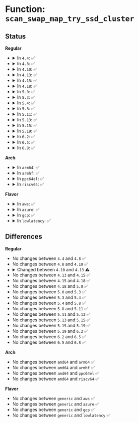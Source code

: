 # Function: <code>scan_swap_map_try_ssd_cluster</code>

## Status
<b>Regular</b>
<ul>
<li>
<details>
<summary>In <code>4.4</code>: ✅</summary>

```c
void scan_swap_map_try_ssd_cluster(struct swap_info_struct *si, long unsigned int *offset, long unsigned int *scan_base);
```

**Collision:** Unique Static

**Inline:** No

**Transformation:** False

**Instances:**

```
In mm/swapfile.c (ffffffff811d35f0)
Location: mm/swapfile.c:443
Inline: False
Direct callers:
  - mm/swapfile.c:scan_swap_map
  - mm/swapfile.c:scan_swap_map
```
**Symbols:**

```
ffffffff811d35f0-ffffffff811d36b2: scan_swap_map_try_ssd_cluster (STB_LOCAL)
```
</details>
</li>
<li>
<details>
<summary>In <code>4.8</code>: ✅</summary>

```c
void scan_swap_map_try_ssd_cluster(struct swap_info_struct *si, long unsigned int *offset, long unsigned int *scan_base);
```

**Collision:** Unique Static

**Inline:** No

**Transformation:** False

**Instances:**

```
In mm/swapfile.c (ffffffff811f1440)
Location: mm/swapfile.c:440
Inline: False
Direct callers:
  - mm/swapfile.c:scan_swap_map
  - mm/swapfile.c:scan_swap_map
```
**Symbols:**

```
ffffffff811f1440-ffffffff811f1502: scan_swap_map_try_ssd_cluster (STB_LOCAL)
```
</details>
</li>
<li>
<details>
<summary>In <code>4.10</code>: ✅</summary>

```c
void scan_swap_map_try_ssd_cluster(struct swap_info_struct *si, long unsigned int *offset, long unsigned int *scan_base);
```

**Collision:** Unique Static

**Inline:** No

**Transformation:** False

**Instances:**

```
In mm/swapfile.c (ffffffff81201e50)
Location: mm/swapfile.c:446
Inline: False
Direct callers:
  - mm/swapfile.c:scan_swap_map
  - mm/swapfile.c:scan_swap_map
```
**Symbols:**

```
ffffffff81201e50-ffffffff81201f12: scan_swap_map_try_ssd_cluster (STB_LOCAL)
```
</details>
</li>
<li>
<details>
<summary>In <code>4.13</code>: ✅</summary>

```c
bool scan_swap_map_try_ssd_cluster(struct swap_info_struct *si, long unsigned int *offset, long unsigned int *scan_base);
```

**Collision:** Unique Static

**Inline:** No

**Transformation:** False

**Instances:**

```
In mm/swapfile.c (ffffffff8120d3a0)
Location: mm/swapfile.c:524
Inline: False
Direct callers:
  - mm/swapfile.c:scan_swap_map_slots
  - mm/swapfile.c:scan_swap_map_slots
  - mm/swapfile.c:scan_swap_map_slots
```
**Symbols:**

```
ffffffff8120d3a0-ffffffff8120d4fe: scan_swap_map_try_ssd_cluster (STB_LOCAL)
```
</details>
</li>
<li>
<details>
<summary>In <code>4.15</code>: ✅</summary>

```c
bool scan_swap_map_try_ssd_cluster(struct swap_info_struct *si, long unsigned int *offset, long unsigned int *scan_base);
```

**Collision:** Unique Static

**Inline:** No

**Transformation:** False

**Instances:**

```
In mm/swapfile.c (ffffffff81227370)
Location: mm/swapfile.c:536
Inline: False
Direct callers:
  - mm/swapfile.c:scan_swap_map_slots
  - mm/swapfile.c:scan_swap_map_slots
  - mm/swapfile.c:scan_swap_map_slots
```
**Symbols:**

```
ffffffff81227370-ffffffff812274e0: scan_swap_map_try_ssd_cluster (STB_LOCAL)
```
</details>
</li>
<li>
<details>
<summary>In <code>4.18</code>: ✅</summary>

```c
bool scan_swap_map_try_ssd_cluster(struct swap_info_struct *si, long unsigned int *offset, long unsigned int *scan_base);
```

**Collision:** Unique Static

**Inline:** No

**Transformation:** False

**Instances:**

```
In mm/swapfile.c (ffffffff81249670)
Location: mm/swapfile.c:536
Inline: False
Direct callers:
  - mm/swapfile.c:scan_swap_map_slots
  - mm/swapfile.c:scan_swap_map_slots
  - mm/swapfile.c:scan_swap_map_slots
```
**Symbols:**

```
ffffffff81249670-ffffffff812497c7: scan_swap_map_try_ssd_cluster (STB_LOCAL)
```
</details>
</li>
<li>
<details>
<summary>In <code>5.0</code>: ✅</summary>

```c
bool scan_swap_map_try_ssd_cluster(struct swap_info_struct *si, long unsigned int *offset, long unsigned int *scan_base);
```

**Collision:** Unique Static

**Inline:** No

**Transformation:** False

**Instances:**

```
In mm/swapfile.c (ffffffff8125d780)
Location: mm/swapfile.c:564
Inline: False
Direct callers:
  - mm/swapfile.c:scan_swap_map_slots
  - mm/swapfile.c:scan_swap_map_slots
  - mm/swapfile.c:scan_swap_map_slots
```
**Symbols:**

```
ffffffff8125d780-ffffffff8125d8c2: scan_swap_map_try_ssd_cluster (STB_LOCAL)
```
</details>
</li>
<li>
<details>
<summary>In <code>5.3</code>: ✅</summary>

```c
bool scan_swap_map_try_ssd_cluster(struct swap_info_struct *si, long unsigned int *offset, long unsigned int *scan_base);
```

**Collision:** Unique Static

**Inline:** No

**Transformation:** False

**Instances:**

```
In mm/swapfile.c (ffffffff81278a00)
Location: mm/swapfile.c:599
Inline: False
Direct callers:
  - mm/swapfile.c:scan_swap_map_slots
  - mm/swapfile.c:scan_swap_map_slots
  - mm/swapfile.c:scan_swap_map_slots
```
**Symbols:**

```
ffffffff81278a00-ffffffff81278b3b: scan_swap_map_try_ssd_cluster (STB_LOCAL)
```
</details>
</li>
<li>
<details>
<summary>In <code>5.4</code>: ✅</summary>

```c
bool scan_swap_map_try_ssd_cluster(struct swap_info_struct *si, long unsigned int *offset, long unsigned int *scan_base);
```

**Collision:** Unique Static

**Inline:** No

**Transformation:** False

**Instances:**

```
In mm/swapfile.c (ffffffff812884f0)
Location: mm/swapfile.c:599
Inline: False
Direct callers:
  - mm/swapfile.c:scan_swap_map_slots
  - mm/swapfile.c:scan_swap_map_slots
  - mm/swapfile.c:scan_swap_map_slots
```
**Symbols:**

```
ffffffff812884f0-ffffffff8128862b: scan_swap_map_try_ssd_cluster (STB_LOCAL)
```
</details>
</li>
<li>
<details>
<summary>In <code>5.8</code>: ✅</summary>

```c
bool scan_swap_map_try_ssd_cluster(struct swap_info_struct *si, long unsigned int *offset, long unsigned int *scan_base);
```

**Collision:** Unique Static

**Inline:** No

**Transformation:** False

**Instances:**

```
In mm/swapfile.c (ffffffff812baec0)
Location: mm/swapfile.c:598
Inline: False
Direct callers:
  - mm/swapfile.c:scan_swap_map_slots
  - mm/swapfile.c:scan_swap_map_slots
  - mm/swapfile.c:scan_swap_map_slots
```
**Symbols:**

```
ffffffff812baec0-ffffffff812bb012: scan_swap_map_try_ssd_cluster (STB_LOCAL)
```
</details>
</li>
<li>
<details>
<summary>In <code>5.11</code>: ✅</summary>

```c
bool scan_swap_map_try_ssd_cluster(struct swap_info_struct *si, long unsigned int *offset, long unsigned int *scan_base);
```

**Collision:** Unique Static

**Inline:** No

**Transformation:** False

**Instances:**

```
In mm/swapfile.c (ffffffff812c6960)
Location: mm/swapfile.c:611
Inline: False
Direct callers:
  - mm/swapfile.c:scan_swap_map_slots
  - mm/swapfile.c:scan_swap_map_slots
  - mm/swapfile.c:scan_swap_map_slots
```
**Symbols:**

```
ffffffff812c6960-ffffffff812c6ab2: scan_swap_map_try_ssd_cluster (STB_LOCAL)
```
</details>
</li>
<li>
<details>
<summary>In <code>5.13</code>: ✅</summary>

```c
bool scan_swap_map_try_ssd_cluster(struct swap_info_struct *si, long unsigned int *offset, long unsigned int *scan_base);
```

**Collision:** Unique Static

**Inline:** No

**Transformation:** False

**Instances:**

```
In mm/swapfile.c (ffffffff812cd500)
Location: mm/swapfile.c:610
Inline: False
Direct callers:
  - mm/swapfile.c:scan_swap_map_slots
  - mm/swapfile.c:scan_swap_map_slots
  - mm/swapfile.c:scan_swap_map_slots
```
**Symbols:**

```
ffffffff812cd500-ffffffff812cd652: scan_swap_map_try_ssd_cluster (STB_LOCAL)
```
</details>
</li>
<li>
<details>
<summary>In <code>5.15</code>: ✅</summary>

```c
bool scan_swap_map_try_ssd_cluster(struct swap_info_struct *si, long unsigned int *offset, long unsigned int *scan_base);
```

**Collision:** Unique Static

**Inline:** No

**Transformation:** False

**Instances:**

```
In mm/swapfile.c (ffffffff81312890)
Location: mm/swapfile.c:618
Inline: False
Direct callers:
  - mm/swapfile.c:scan_swap_map_slots
  - mm/swapfile.c:scan_swap_map_slots
  - mm/swapfile.c:scan_swap_map_slots
```
**Symbols:**

```
ffffffff81312890-ffffffff813129e5: scan_swap_map_try_ssd_cluster (STB_LOCAL)
```
</details>
</li>
<li>
<details>
<summary>In <code>5.19</code>: ✅</summary>

```c
bool scan_swap_map_try_ssd_cluster(struct swap_info_struct *si, long unsigned int *offset, long unsigned int *scan_base);
```

**Collision:** Unique Static

**Inline:** No

**Transformation:** False

**Instances:**

```
In mm/swapfile.c (ffffffff8137dfe0)
Location: mm/swapfile.c:620
Inline: False
Direct callers:
  - mm/swapfile.c:scan_swap_map_slots
  - mm/swapfile.c:scan_swap_map_slots
  - mm/swapfile.c:scan_swap_map_slots
```
**Symbols:**

```
ffffffff8137dfe0-ffffffff8137e148: scan_swap_map_try_ssd_cluster (STB_LOCAL)
```
</details>
</li>
<li>
<details>
<summary>In <code>6.2</code>: ✅</summary>

```c
bool scan_swap_map_try_ssd_cluster(struct swap_info_struct *si, long unsigned int *offset, long unsigned int *scan_base);
```

**Collision:** Unique Static

**Inline:** No

**Transformation:** False

**Instances:**

```
In mm/swapfile.c (ffffffff813fbbd0)
Location: mm/swapfile.c:624
Inline: False
Direct callers:
  - mm/swapfile.c:scan_swap_map_slots
  - mm/swapfile.c:scan_swap_map_slots
  - mm/swapfile.c:scan_swap_map_slots
```
**Symbols:**

```
ffffffff813fbbd0-ffffffff813fbd38: scan_swap_map_try_ssd_cluster (STB_LOCAL)
```
</details>
</li>
<li>
<details>
<summary>In <code>6.5</code>: ✅</summary>

```c
bool scan_swap_map_try_ssd_cluster(struct swap_info_struct *si, long unsigned int *offset, long unsigned int *scan_base);
```

**Collision:** Unique Static

**Inline:** No

**Transformation:** False

**Instances:**

```
In mm/swapfile.c (ffffffff8142eb50)
Location: mm/swapfile.c:625
Inline: False
Direct callers:
  - mm/swapfile.c:scan_swap_map_slots
  - mm/swapfile.c:scan_swap_map_slots
  - mm/swapfile.c:scan_swap_map_slots
```
**Symbols:**

```
ffffffff8142eb50-ffffffff8142ecc1: scan_swap_map_try_ssd_cluster (STB_LOCAL)
```
</details>
</li>
<li>
<details>
<summary>In <code>6.8</code>: ✅</summary>

```c
bool scan_swap_map_try_ssd_cluster(struct swap_info_struct *si, long unsigned int *offset, long unsigned int *scan_base);
```

**Collision:** Unique Static

**Inline:** No

**Transformation:** False

**Instances:**

```
In mm/swapfile.c (ffffffff81468610)
Location: mm/swapfile.c:627
Inline: False
Direct callers:
  - mm/swapfile.c:scan_swap_map_slots
  - mm/swapfile.c:scan_swap_map_slots
  - mm/swapfile.c:scan_swap_map_slots
```
**Symbols:**

```
ffffffff81468610-ffffffff81468781: scan_swap_map_try_ssd_cluster (STB_LOCAL)
```
</details>
</li>
</ul>
<b>Arch</b>
<ul>
<li>
<details>
<summary>In <code>arm64</code>: ✅</summary>

```c
bool scan_swap_map_try_ssd_cluster(struct swap_info_struct *si, long unsigned int *offset, long unsigned int *scan_base);
```

**Collision:** Unique Static

**Inline:** No

**Transformation:** False

**Instances:**

```
In mm/swapfile.c (ffff800010323470)
Location: mm/swapfile.c:599
Inline: False
Direct callers:
  - mm/swapfile.c:scan_swap_map_slots
  - mm/swapfile.c:scan_swap_map_slots
  - mm/swapfile.c:scan_swap_map_slots
```
**Symbols:**

```
ffff800010323470-ffff80001032360c: scan_swap_map_try_ssd_cluster (STB_LOCAL)
```
</details>
</li>
<li>
<details>
<summary>In <code>armhf</code>: ✅</summary>

```c
bool scan_swap_map_try_ssd_cluster(struct swap_info_struct *si, long unsigned int *offset, long unsigned int *scan_base);
```

**Collision:** Unique Static

**Inline:** No

**Transformation:** False

**Instances:**

```
In mm/swapfile.c (c053ba04)
Location: mm/swapfile.c:599
Inline: False
Direct callers:
  - mm/swapfile.c:scan_swap_map_slots
  - mm/swapfile.c:scan_swap_map_slots
  - mm/swapfile.c:scan_swap_map_slots
```
**Symbols:**

```
c053ba04-c053bb6c: scan_swap_map_try_ssd_cluster (STB_LOCAL)
```
</details>
</li>
<li>
<details>
<summary>In <code>ppc64el</code>: ✅</summary>

```c
bool scan_swap_map_try_ssd_cluster(struct swap_info_struct *si, long unsigned int *offset, long unsigned int *scan_base);
```

**Collision:** Unique Static

**Inline:** No

**Transformation:** False

**Instances:**

```
In mm/swapfile.c (c0000000003f97a0)
Location: mm/swapfile.c:599
Inline: False
Direct callers:
  - mm/swapfile.c:scan_swap_map_slots
  - mm/swapfile.c:scan_swap_map_slots
  - mm/swapfile.c:scan_swap_map_slots
```
**Symbols:**

```
c0000000003f97a0-c0000000003f99f4: scan_swap_map_try_ssd_cluster (STB_LOCAL)
```
</details>
</li>
<li>
<details>
<summary>In <code>riscv64</code>: ✅</summary>

```c
bool scan_swap_map_try_ssd_cluster(struct swap_info_struct *si, long unsigned int *offset, long unsigned int *scan_base);
```

**Collision:** Unique Static

**Inline:** No

**Transformation:** False

**Instances:**

```
In mm/swapfile.c (ffffffe000223ffa)
Location: mm/swapfile.c:599
Inline: False
Direct callers:
  - mm/swapfile.c:scan_swap_map_slots
  - mm/swapfile.c:scan_swap_map_slots
  - mm/swapfile.c:scan_swap_map_slots
```
**Symbols:**

```
ffffffe000223ffa-ffffffe00022419e: scan_swap_map_try_ssd_cluster (STB_LOCAL)
```
</details>
</li>
</ul>
<b>Flavor</b>
<ul>
<li>
<details>
<summary>In <code>aws</code>: ✅</summary>

```c
bool scan_swap_map_try_ssd_cluster(struct swap_info_struct *si, long unsigned int *offset, long unsigned int *scan_base);
```

**Collision:** Unique Static

**Inline:** No

**Transformation:** False

**Instances:**

```
In mm/swapfile.c (ffffffff81280ad0)
Location: mm/swapfile.c:599
Inline: False
Direct callers:
  - mm/swapfile.c:scan_swap_map_slots
  - mm/swapfile.c:scan_swap_map_slots
  - mm/swapfile.c:scan_swap_map_slots
```
**Symbols:**

```
ffffffff81280ad0-ffffffff81280c0b: scan_swap_map_try_ssd_cluster (STB_LOCAL)
```
</details>
</li>
<li>
<details>
<summary>In <code>azure</code>: ✅</summary>

```c
bool scan_swap_map_try_ssd_cluster(struct swap_info_struct *si, long unsigned int *offset, long unsigned int *scan_base);
```

**Collision:** Unique Static

**Inline:** No

**Transformation:** False

**Instances:**

```
In mm/swapfile.c (ffffffff81272940)
Location: mm/swapfile.c:599
Inline: False
Direct callers:
  - mm/swapfile.c:scan_swap_map_slots
  - mm/swapfile.c:scan_swap_map_slots
  - mm/swapfile.c:scan_swap_map_slots
```
**Symbols:**

```
ffffffff81272940-ffffffff81272a7b: scan_swap_map_try_ssd_cluster (STB_LOCAL)
```
</details>
</li>
<li>
<details>
<summary>In <code>gcp</code>: ✅</summary>

```c
bool scan_swap_map_try_ssd_cluster(struct swap_info_struct *si, long unsigned int *offset, long unsigned int *scan_base);
```

**Collision:** Unique Static

**Inline:** No

**Transformation:** False

**Instances:**

```
In mm/swapfile.c (ffffffff8127e8e0)
Location: mm/swapfile.c:599
Inline: False
Direct callers:
  - mm/swapfile.c:scan_swap_map_slots
  - mm/swapfile.c:scan_swap_map_slots
  - mm/swapfile.c:scan_swap_map_slots
```
**Symbols:**

```
ffffffff8127e8e0-ffffffff8127ea1b: scan_swap_map_try_ssd_cluster (STB_LOCAL)
```
</details>
</li>
<li>
<details>
<summary>In <code>lowlatency</code>: ✅</summary>

```c
bool scan_swap_map_try_ssd_cluster(struct swap_info_struct *si, long unsigned int *offset, long unsigned int *scan_base);
```

**Collision:** Unique Static

**Inline:** No

**Transformation:** False

**Instances:**

```
In mm/swapfile.c (ffffffff8128eb20)
Location: mm/swapfile.c:599
Inline: False
Direct callers:
  - mm/swapfile.c:scan_swap_map_slots
  - mm/swapfile.c:scan_swap_map_slots
  - mm/swapfile.c:scan_swap_map_slots
```
**Symbols:**

```
ffffffff8128eb20-ffffffff8128ec53: scan_swap_map_try_ssd_cluster (STB_LOCAL)
```
</details>
</li>
</ul>

## Differences
<b>Regular</b>
<ul>
<li>
No changes between <code>4.4</code> and <code>4.8</code> ✅
</li>
<li>
No changes between <code>4.8</code> and <code>4.10</code> ✅
</li>
<li>
<details>
<summary>Changed between <code>4.10</code> and <code>4.13</code> ⚠️</summary>
<ul>
<li>
<b>Return type changed. </b>
<code>void</code> ➡️ <code>bool</code>
</li>
</ul>
</details>
</li>
<li>
No changes between <code>4.13</code> and <code>4.15</code> ✅
</li>
<li>
No changes between <code>4.15</code> and <code>4.18</code> ✅
</li>
<li>
No changes between <code>4.18</code> and <code>5.0</code> ✅
</li>
<li>
No changes between <code>5.0</code> and <code>5.3</code> ✅
</li>
<li>
No changes between <code>5.3</code> and <code>5.4</code> ✅
</li>
<li>
No changes between <code>5.4</code> and <code>5.8</code> ✅
</li>
<li>
No changes between <code>5.8</code> and <code>5.11</code> ✅
</li>
<li>
No changes between <code>5.11</code> and <code>5.13</code> ✅
</li>
<li>
No changes between <code>5.13</code> and <code>5.15</code> ✅
</li>
<li>
No changes between <code>5.15</code> and <code>5.19</code> ✅
</li>
<li>
No changes between <code>5.19</code> and <code>6.2</code> ✅
</li>
<li>
No changes between <code>6.2</code> and <code>6.5</code> ✅
</li>
<li>
No changes between <code>6.5</code> and <code>6.8</code> ✅
</li>
</ul>
<b>Arch</b>
<ul>
<li>
No changes between <code>amd64</code> and <code>arm64</code> ✅
</li>
<li>
No changes between <code>amd64</code> and <code>armhf</code> ✅
</li>
<li>
No changes between <code>amd64</code> and <code>ppc64el</code> ✅
</li>
<li>
No changes between <code>amd64</code> and <code>riscv64</code> ✅
</li>
</ul>
<b>Flavor</b>
<ul>
<li>
No changes between <code>generic</code> and <code>aws</code> ✅
</li>
<li>
No changes between <code>generic</code> and <code>azure</code> ✅
</li>
<li>
No changes between <code>generic</code> and <code>gcp</code> ✅
</li>
<li>
No changes between <code>generic</code> and <code>lowlatency</code> ✅
</li>
</ul>
